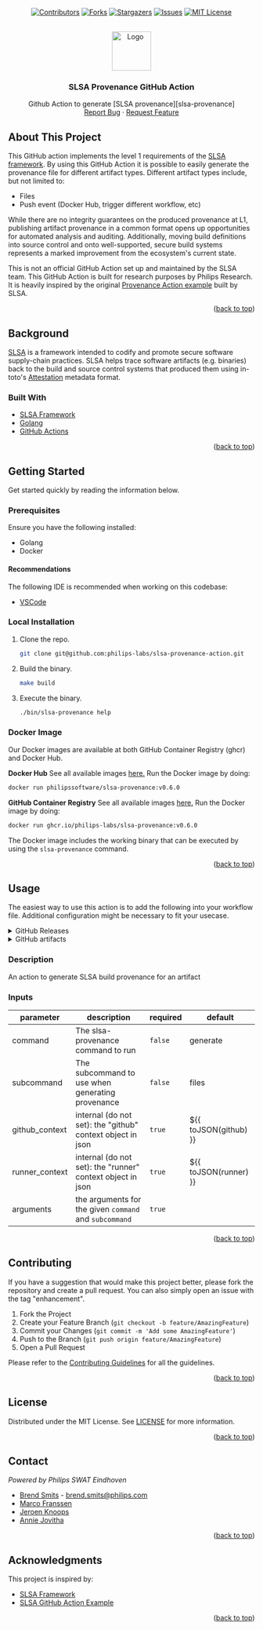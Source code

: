 <div id="top"></div>

<div align="center">

[![Contributors][contributors-shield]][contributors-url]
[![Forks][forks-shield]][forks-url]
[![Stargazers][stars-shield]][stars-url]
[![Issues][issues-shield]][issues-url]
[![MIT License][license-shield]][license-url]

</div>

<br />
<div align="center">
  <a href="https://github.com/philips-labs/slsa-provenance-action">
    <img src="https://slsa.dev/images/levelBadge1.svg" alt="Logo" width="80" height="80">
  </a>

  <h3 align="center">SLSA Provenance GitHub Action</h3>

  <p align="center">
    Github Action to generate [SLSA provenance][slsa-provenance]
    <br>
    <a href="https://github.com/philips-labs/slsa-provenance-action/issues">Report Bug</a>
    ·
    <a href="https://github.com/philips-labs/slsa-provenance-action/issues">Request Feature</a>
  </p>
</div>

<!-- ABOUT THE PROJECT -->
## About This Project

This GitHub action implements the level 1 requirements of the [SLSA framework](https://slsa.dev/). By using this GitHub Action it is possible to easily generate the provenance file for different artifact types.
Different artifact types include, but not limited to:

- Files
- Push event (Docker Hub, trigger different workflow, etc)

While there are no integrity guarantees on the produced provenance at L1,
publishing artifact provenance in a common format opens up opportunities for
automated analysis and auditing. Additionally, moving build definitions into
source control and onto well-supported, secure build systems represents a marked
improvement from the ecosystem's current state.

This is not an official GitHub Action set up and maintained by the SLSA team. This GitHub Action is built for research purposes by Philips Research. It is heavily inspired by the original [Provenance Action example](https://github.com/slsa-framework/github-actions-demo) built by SLSA.

<p align="right">(<a href="#top">back to top</a>)</p>

## Background

[SLSA](https://github.com/slsa-framework/slsa) is a framework intended to codify
and promote secure software supply-chain practices. SLSA helps trace software
artifacts (e.g. binaries) back to the build and source control systems that
produced them using in-toto's
[Attestation](https://github.com/in-toto/attestation/blob/main/spec/README.md)
metadata format.

### Built With

- [SLSA Framework](https://github.com/slsa-framework/slsa/)
- [Golang](https://golang.org/)
- [GitHub Actions](https://github.com/features/actions)

<p align="right">(<a href="#top">back to top</a>)</p>

## Getting Started

Get started quickly by reading the information below.

### Prerequisites

Ensure you have the following installed:

- Golang
- Docker

#### Recommendations

The following IDE is recommended when working on this codebase:

- [VSCode](https://code.visualstudio.com/)

### Local Installation

1. Clone the repo.

   ```sh
   git clone git@github.com:philips-labs/slsa-provenance-action.git
   ```

1. Build the binary.

   ```sh
   make build
   ```

1. Execute the binary.

   ```sh
   ./bin/slsa-provenance help
   ```

### Docker Image

Our Docker images are available at both GitHub Container Registry (ghcr) and Docker Hub.

**Docker Hub**
See all available images [here.](https://hub.docker.com/r/philipssoftware/slsa-provenance/tags)
Run the Docker image by doing:

```sh
docker run philipssoftware/slsa-provenance:v0.6.0
```

**GitHub Container Registry**
See all available images [here.](https://github.com/philips-labs/slsa-provenance-action/pkgs/container/slsa-provenance)
Run the Docker image by doing:

```sh
docker run ghcr.io/philips-labs/slsa-provenance:v0.6.0
```

The Docker image includes the working binary that can be executed by using the ``slsa-provenance`` command.

<p align="right">(<a href="#top">back to top</a>)</p>

## Usage

The easiest way to use this action is to add the following into your workflow file. Additional configuration might be necessary to fit your usecase.

<details>
  <summary>GitHub Releases</summary>

  Add the following part in your workflow file:

  See [ci workflow](.github/workflows/ci.yaml) for a full example using GitHub releases.

  > :warning: **NOTE:** this job depends on a release job that publishes the release assets to a GitHub Release.

  ```yaml
  provenance:
    name: provenance
    needs: [release]
    runs-on: ubuntu-20.04

    steps:
      - name: Generate provenance for Release
        uses: philips-labs/slsa-provenance-action@v0.6.0
        with:
          command: generate
          subcommand: files
          arguments: --artifact-path release-assets --output-path 'provenance.json' --tag-name ${{ github.ref_name }}
        env:
          GITHUB_TOKEN: "${{ secrets.GITHUB_TOKEN }}"
  ```

</details>

<details>
  <summary>GitHub artifacts</summary>

  Add the following part in your workflow file:

  See [example workflow](.github/workflows/example-publish.yaml) for a full example using GitHub artifacts.

  ```yaml
  generate-provenance:
    name: Generate build provenance
    runs-on: ubuntu-latest
    steps:
      - name: Download build artifact
        uses: actions/download-artifact@v2
        with:
          path: artifact/

      - name: Download extra materials for provenance
        uses: actions/download-artifact@v2
        with:
          name: extra-materials
          path: extra-materials/

      - name: Generate provenance
        uses: philips-labs/slsa-provenance-action@v0.6.0
        with:
          command: generate
          subcommand: files
          arguments: --artifact-path artifact/ --extra-materials extra-materials/file1.json,extra-materials/some-more.json

      - name: Upload provenance
        uses: actions/upload-artifact@v2
        with:
          path: provenance.json
  ```

</details>

### Description

An action to generate SLSA build provenance for an artifact

### Inputs

| parameter | description | required | default |
| - | - | - | - |
| command | The slsa-provenance command to run | `false` | generate |
| subcommand | The subcommand to use when generating provenance | `false` | files |
| github_context | internal (do not set): the "github" context object in json | `true` | ${{ toJSON(github) }} |
| runner_context | internal (do not set): the "runner" context object in json | `true` | ${{ toJSON(runner) }} |
| arguments | the arguments for the given `command` and `subcommand` | `true` |  |

<p align="right">(<a href="#top">back to top</a>)</p>

## Contributing

If you have a suggestion that would make this project better, please fork the repository and create a pull request. You can also simply open an issue with the tag "enhancement".

1. Fork the Project
2. Create your Feature Branch (`git checkout -b feature/AmazingFeature`)
3. Commit your Changes (`git commit -m 'Add some AmazingFeature'`)
4. Push to the Branch (`git push origin feature/AmazingFeature`)
5. Open a Pull Request

Please refer to the [Contributing Guidelines](/CONTRIBUTING.md) for all the guidelines.

<p align="right">(<a href="#top">back to top</a>)</p>

## License

Distributed under the MIT License. See [LICENSE](/LICENSE.md) for more information.

<p align="right">(<a href="#top">back to top</a>)</p>

## Contact

*Powered by Philips SWAT Eindhoven*

- [Brend Smits](https://github.com/Brend-Smits) - brend.smits@philips.com
- [Marco Franssen](https://github.com/marcofranssen)
- [Jeroen Knoops](https://github.com/JeroenKnoops)
- [Annie Jovitha](https://github.com/AnnieJovitha)

<p align="right">(<a href="#top">back to top</a>)</p>

## Acknowledgments

This project is inspired by:

- [SLSA Framework](https://slsa.dev/)
- [SLSA GitHub Action Example](https://raw.githubusercontent.com/slsa-framework/github-actions-demo)

<p align="right">(<a href="#top">back to top</a>)</p>

[contributors-shield]: https://img.shields.io/github/contributors/philips-labs/slsa-provenance-action.svg?style=for-the-badge
[contributors-url]: https://github.com/philips-labs/slsa-provenance-action/graphs/contributors
[forks-shield]: https://img.shields.io/github/forks/philips-labs/slsa-provenance-action.svg?style=for-the-badge
[forks-url]: https://github.com/philips-labs/slsa-provenance-action/network/members
[stars-shield]: https://img.shields.io/github/stars/philips-labs/slsa-provenance-action.svg?style=for-the-badge
[stars-url]: https://github.com/philips-labs/slsa-provenance-action/stargazers
[issues-shield]: https://img.shields.io/github/issues/philips-labs/slsa-provenance-action.svg?style=for-the-badge
[issues-url]: https://github.com/philips-labs/slsa-provenance-action/issues
[license-shield]: https://img.shields.io/github/license/philips-labs/slsa-provenance-action.svg?style=for-the-badge
[license-url]: https://github.com/philips-labs/slsa-provenance-action/blob/main/LICENSE.md
[slsa-provenance]: https://slsa.dev/provenance/v0.2
